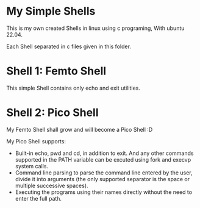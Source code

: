 # My Simple Shells
This is my own created Shells in linux using c programing, With ubuntu 22.04.

Each Shell separated in c files given in this folder.

# Shell 1: Femto Shell
This simple Shell contains only echo and exit utilities.

# Shell 2: Pico Shell
My Femto Shell shall grow and will become a Pico Shell :D

My Pico Shell supports:
- Built-in echo, pwd and cd, in addition to exit. And any other commands supported in the PATH variable can be excuted using fork and execvp system calls.
- Command line parsing to parse the command line entered by the user, divide it into arguments (the only supported separator is the space or multiple successive spaces).
- Executing the programs using their names directly without the need to enter the full path.
